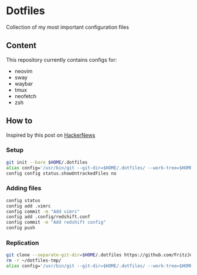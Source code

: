 # Dotfiles
Collection of my most important configuration files
## Content
This repository currently contains configs for:
* neovim
* sway
* waybar
* tmux
* neofetch
* zsh
## How to
Inspired by this post on [HackerNews](https://news.ycombinator.com/item?id=11070797)
### Setup
```bash
git init --bare $HOME/.dotfiles
alias config='/usr/bin/git --git-dir=$HOME/.dotfiles/ --work-tree=$HOME'
config config status.showUntrackedFiles no
```
### Adding files
```bash
config status
config add .vimrc
config commit -m "Add vimrc"
config add .config/redshift.conf
config commit -m "Add redshift config"
config push
```

### Replication
```bash
git clone --separate-git-dir=$HOME/.dotfiles https://github.com/FritzJo/dotfiles.git $HOME/dotfiles-tmp
rm -r ~/dotfiles-tmp/
alias config='/usr/bin/git --git-dir=$HOME/.dotfiles/ --work-tree=$HOME'
```
